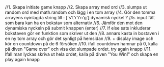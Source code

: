//1. Skapa initiate game knapp
//2. Skapa array med ord
//3. slumpa ut random ord med math.random och lägg i en tom array
//4. Gör den tomma arrayens nyinlagda string till : ['s't'r'i'n'g'] dynamisk nyckel ?
//5. input fält som bara kan ha en bokstav som alternativ
//6. Jämför den mot den dynamiska nyckeln på submit knappen (enter)
//7. If else sats inkluderar bokstaven gör en funktion som skriver ut den
//8. annars kasta in bostaven i en ny tom array och gör det synligt på hemsidan
//9. + display image och kör en countdown på de 6 försöken
//10. ifall countdown hamnar på 0, kalla på diven "Game over" och visa det slumpade ordet. try again knapp
//11. Ifall man lyckas skriva ut hela ordet, kalla på diven "You Win!" och skapa en play again knapp

